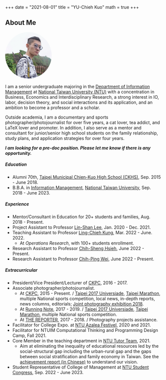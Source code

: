 
+++
date = "2021-08-01"
title = "YU-Chieh Kuo"
math = true
+++


## About Me
<div>
<img src = "/photo.jpg" class="avatar">
</div>
<style>
img{
  text-align: left;
  width: 150px;
  height: 150px;
  border-radius: 70%;
}
#left {    
 text-align: left;  
 }
</style>
<!--
{{< figure class="avatar" src="/photo.jpg" alt="Avatar">}}
-->

<!--<div style='text-align: justify; font-size: 16pt;'> --> 
I am a senior undergraduate majoring in the [Department of Information Management](https://management.ntu.edu.tw/en/IM)
at [National Taiwan University (NTU)](https://www.ntu.edu.tw/english/)
with a concentration
in Business, Economics and Interdisciplinary Research,
a strong interest in IO, labor, decision theory, 
and social interactions and its application,
and an ambition to become a professor and a scholar.

Outside academia, I am a 
documentary and sports photographer/photojournalist for over five years, 
a cat lover, tea addict, and LaTeX lover and promoter.
In addition,
I also serve as a mentor and consultant for junior/senior high school students on the family relationship,
study plans, and application strategies for over four years. 

***I am looking for a pre-doc position. Please let me know if there is any opportunity.***

##### Education
- Alumni 70th, [Taipei Municipal Chien-Kuo High School (CKHS)](https://www2.ck.tp.edu.tw/en),
Sep. 2015 - June 2018.
- B.B.A. in [Information Management](https://management.ntu.edu.tw/en/IM), 
[National Taiwan University](https://www.ntu.edu.tw/english/), Sep. 2018 - June 2023.

##### Experience
- Mentor/Consultant in Education for 20+ students and families, Aug. 2018 - Present.
- Project Assistant to Professor [Lin-Shan Lee](https://linshanlee.com), Jan. 2020 - Dec. 2021.
- Teaching Assistant to Professor [Ling-Chieh Kung](http://www.im.ntu.edu.tw/~lckung/), Mar. 2022 - June. 2022.
  - At *Operations Research*, with 100+ students enrollment.
- Research Assistant to Professor [Chih-Sheng Hsieh](https://sites.google.com/site/chihshenghsieh/), June 2022 - Present.
- Research Assistant to Professor [Chih-Ping Wei](https://management.ntu.edu.tw/en/IM/faculty/teacher/sn/15), June 2022 - Present.

##### Extracurricular
- President/Vice President/Lecturer of [CKPC](https://www.facebook.com/CKPC.tw), 2016 - 2017.
- Associate photographer/photojournalist.
  - At [CKPC](https://www.facebook.com/CKPC.tw), 2015 - Present. / 
  [Taipei 2017 Universiade](https://en.wikipedia.org/wiki/2017_Summer_Universiade), [Taipei Marathon](https://www.taipeicitymarathon.com),
  multiple National sports competition, local news, in-depth reports, news columns, editorials; 
  [Joint photography exhibition 2018](https://www.facebook.com/CKPC.tw/posts/1845340012170909:0).
  - At [Running Note](https://running.biji.co), 2017 - 2019. / 
  [Taipei 2017 Universiade](https://en.wikipedia.org/wiki/2017_Summer_Universiade), [Taipei Marathon](https://www.taipeicitymarathon.com),
  multiple National sports competition.
  - At [THE REPORTER](https://www.twreporter.org), 2017 - 2018. / Photography projects assistance.
- Facilitator for College Expo. at [NTU Azalea Festivel](https://event.ntu.edu.tw/azalea/2022/eng.html), 2020 and 2021.
- Facilitator for NTUIM Computational Thinking and Programming Design Camp, Fall 2021.
- Core Member in the teaching department in [NTU Tutor Team](https://ntututorteam.com/), 2021.
  - Aim at eliminating the inequality of educational resources led by the social-structural gap including
  the urban-rural gap and the gaps between social stratification and family economy in Taiwan.
  See the [achievement report (in Chinese)](https://drive.google.com/file/d/1Nng5HRotynKWdHyqTVLZWLRga7oa-Fl4/view)
  to understand our vision.
- Student Representative of College of Management at 
[NTU Student Congress](https://www.facebook.com/NTUStudentCongress/), Sep. 2022 - June 2023.
